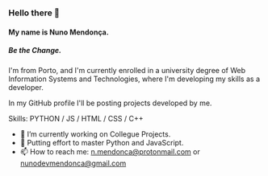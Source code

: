 ### Hello there 👋
#### My name is Nuno Mendonça.
##### Be the Change.

I'm from Porto, and I'm currently enrolled in a university degree of Web Information Systems and Technologies, where I'm developing my skills as a developer.

In my GitHub profile I'll be posting projects developed by me.

Skills: PYTHON / JS / HTML / CSS / C++

- 🔭 I’m currently working on Collegue Projects. 
- 🌱 Putting effort to master Python and JavaScript. 
- 📫 How to reach me: n.mendonca@protonmail.com or nunodevmendonca@gmail.com

